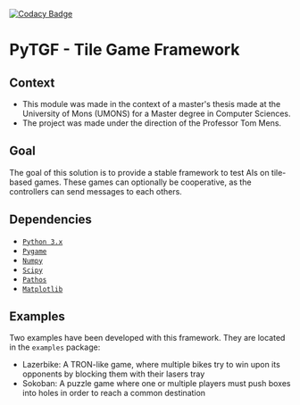 [![Codacy Badge](https://api.codacy.com/project/badge/Grade/21237f5f264c491186ee7c8ab9762f82)](https://www.codacy.com/app/angeal1105/pyTGF?utm_source=github.com&amp;utm_medium=referral&amp;utm_content=Angeall/pyTGF&amp;utm_campaign=Badge_Grade)

# PyTGF - Tile Game Framework

## Context
 - This module was made in the context of a master's thesis made at the University of Mons
  (UMONS) for a Master degree in Computer Sciences.
 - The project was made under the direction of the Professor Tom Mens.

## Goal
 The goal of this solution is to provide a stable framework to test AIs on tile-based games. 
 These games can optionally be cooperative, as the controllers can send messages to each others. 

## Dependencies

 - [`Python 3.x`](https://www.python.org/downloads/)
 - [`Pygame`](https://pypi.python.org/pypi/Pygame/)
 - [`Numpy`](https://pypi.python.org/pypi/numpy/)
 - [`Scipy`](https://pypi.python.org/pypi/scipy/)
 - [`Pathos`](https://pypi.python.org/pypi/pathos/)
 - [`Matplotlib`](https://pypi.python.org/pypi/matplotlib/)

## Examples
 Two examples have been developed with this framework. They are located in the `examples` package:
  
  - Lazerbike: A TRON-like game, where multiple bikes try to win upon its opponents by blocking them with their 
    lasers tray
  - Sokoban: A puzzle game where one or multiple players must push boxes into holes in order to reach a
    common destination
